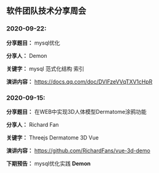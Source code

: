 ## 软件团队技术分享周会

### 2020-09-22:

**分享题目：** mysql优化

**分享人：** Demon

**关键字：** mysql 范式化结构 索引

**演讲内容：** https://docs.qq.com/doc/DVlFzeVVqTXV1cHpR



### 2020-09-15:

**分享题目：** 在WEB中实现3D人体模型Dermatome涂鸦功能

**分享人：** Richard Fan

**关键字：** Threejs Dermatome 3D Vue

**演讲内容：** https://github.com/RichardFans/vue-3d-demo

**下期预告：** mysql优化实践 **Demon** 

